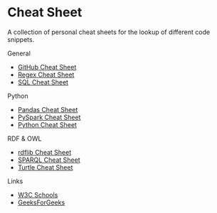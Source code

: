 # Cheat Sheet
A collection of personal cheat sheets for the lookup of different code snippets.

General
* [GitHub Cheat Sheet](github.md)
* [Regex Cheat Sheet](regex.md)
* [SQL Cheat Sheet](sql.md)


Python
* [Pandas Cheat Sheet](python/pandas.md)
* [PySpark Cheat Sheet](python/pyspark.md)
* [Python Cheat Sheet](python/python.md)


RDF & OWL
* [rdflib Cheat Sheet](python/rdflib.md)
* [SPARQL Cheat Sheet](sparql.md)
* [Turtle Cheat Sheet](turtle.md)


Links
* [W3C Schools](https://www.w3schools.com/)
* [GeeksForGeeks](https://www.geeksforgeeks.org/)
